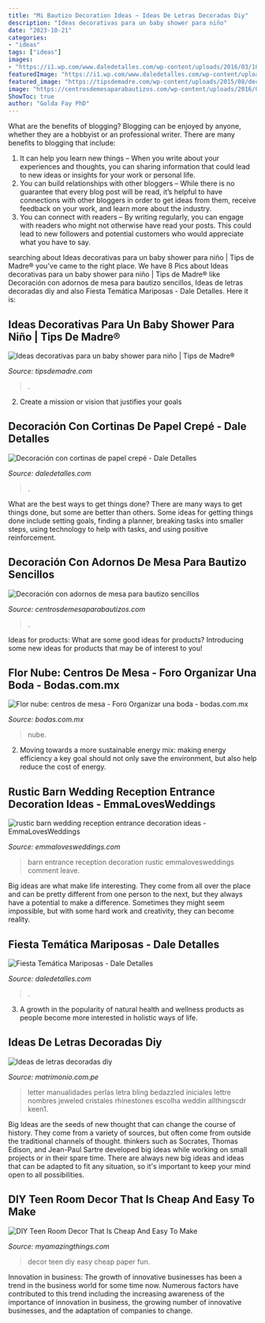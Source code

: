 ```yaml
---
title: "Mi Bautizo Decoration Ideas ~ Ideas De Letras Decoradas Diy"
description: "Ideas decorativas para un baby shower para niño"
date: "2023-10-21"
categories:
- "ideas"
tags: ["ideas"]
images:
- "https://i1.wp.com/www.daledetalles.com/wp-content/uploads/2016/03/10-4.jpg"
featuredImage: "https://i1.wp.com/www.daledetalles.com/wp-content/uploads/2016/03/10-4.jpg"
featured_image: "https://tipsdemadre.com/wp-content/uploads/2015/08/decoracion-baby-shower-nino.jpg"
image: "https://centrosdemesaparabautizos.com/wp-content/uploads/2016/08/adornos-de-mesa-para-bautizo-faciles-grande.jpg"
ShowToc: true
author: "Golda Fay PhD"
---
```



What are the benefits of blogging?
Blogging can be enjoyed by anyone, whether they are a hobbyist or an professional writer. There are many benefits to blogging that include: 
1. It can help you learn new things – When you write about your experiences and thoughts, you can sharing information that could lead to new ideas or insights for your work or personal life. 
2. You can build relationships with other bloggers – While there is no guarantee that every blog post will be read, it’s helpful to have connections with other bloggers in order to get ideas from them, receive feedback on your work, and learn more about the industry. 
3. You can connect with readers – By writing regularly, you can engage with readers who might not otherwise have read your posts. This could lead to new followers and potential customers who would appreciate what you have to say. 

	

		
searching about Ideas decorativas para un baby shower para niño | Tips de Madre® you've came to the right place. We have 8 Pics about Ideas decorativas para un baby shower para niño | Tips de Madre® like Decoración con adornos de mesa para bautizo sencillos, Ideas de letras decoradas diy and also Fiesta Temática Mariposas - Dale Detalles. Here it is:
		
    
## Ideas Decorativas Para Un Baby Shower Para Niño | Tips De Madre®

<img loading=lazy src="https://tipsdemadre.com/wp-content/uploads/2015/08/decoracion-baby-shower-nino.jpg" onerror="this.onerror=null;this.src='https://tse4.mm.bing.net/th?id=OIP.aG_ADwNkl5pMdapeyTTfEQHaLI&amp;pid=15.1';" alt="Ideas decorativas para un baby shower para niño | Tips de Madre®">

_Source: tipsdemadre.com_

>. 

	

2. Create a mission or vision that justifies your goals

    
## Decoración Con Cortinas De Papel Crepé - Dale Detalles

<img loading=lazy src="https://i1.wp.com/www.daledetalles.com/wp-content/uploads/2016/08/decoracion-con-papel-creppe13.jpg" onerror="this.onerror=null;this.src='https://tse4.mm.bing.net/th?id=OIP.E4NAf9MPIJqd3Gz9_BuhvwHaJ4&amp;pid=15.1';" alt="Decoración con cortinas de papel crepé - Dale Detalles">

_Source: daledetalles.com_

>. 

	

What are the best ways to get things done?
There are many ways to get things done, but some are better than others. Some ideas for getting things done include setting goals, finding a planner, breaking tasks into smaller steps, using technology to help with tasks, and using positive reinforcement.

    
## Decoración Con Adornos De Mesa Para Bautizo Sencillos

<img loading=lazy src="https://centrosdemesaparabautizos.com/wp-content/uploads/2016/08/adornos-de-mesa-para-bautizo-faciles-grande.jpg" onerror="this.onerror=null;this.src='https://tse3.mm.bing.net/th?id=OIP.J_DtrFQthb4ee3VXN2A7mQHaLH&amp;pid=15.1';" alt="Decoración con adornos de mesa para bautizo sencillos">

_Source: centrosdemesaparabautizos.com_

>. 

	

Ideas for products: What are some good ideas for products?
Introducing some new ideas for products that may be of interest to you!

    
## Flor Nube: Centros De Mesa - Foro Organizar Una Boda - Bodas.com.mx

<img loading=lazy src="https://cdn0.bodas.com.mx/usr/6/0/0/9/cfb_642785.jpg" onerror="this.onerror=null;this.src='https://tse3.mm.bing.net/th?id=OIP.iTrE07Z_uL8dzVxPe9zPTwAAAA&amp;pid=15.1';" alt="Flor nube: centros de mesa - Foro Organizar una boda - bodas.com.mx">

_Source: bodas.com.mx_

>nube. 

	

2. Moving towards a more sustainable energy mix: making energy efficiency a key goal should not only save the environment, but also help reduce the cost of energy.

    
## Rustic Barn Wedding Reception Entrance Decoration Ideas - EmmaLovesWeddings

<img loading=lazy src="http://emmalovesweddings.com/wp-content/uploads/2018/06/rustic-barn-wedding-reception-entrance-decoration-ideas.jpg" onerror="this.onerror=null;this.src='https://tse4.mm.bing.net/th?id=OIP.qv4-UAsj_TualuVtcbxlPAHaJ4&amp;pid=15.1';" alt="rustic barn wedding reception entrance decoration ideas - EmmaLovesWeddings">

_Source: emmalovesweddings.com_

>barn entrance reception decoration rustic emmalovesweddings comment leave. 

	

Big ideas are what make life interesting. They come from all over the place and can be pretty different from one person to the next, but they always have a potential to make a difference. Sometimes they might seem impossible, but with some hard work and creativity, they can become reality.

    
## Fiesta Temática Mariposas - Dale Detalles

<img loading=lazy src="https://i1.wp.com/www.daledetalles.com/wp-content/uploads/2016/03/10-4.jpg" onerror="this.onerror=null;this.src='https://tse4.mm.bing.net/th?id=OIP.IqS9TQhNdSR8SLi3xuhN7wHaJ4&amp;pid=15.1';" alt="Fiesta Temática Mariposas - Dale Detalles">

_Source: daledetalles.com_

>. 

	

3. A growth in the popularity of natural health and wellness products as people become more interested in holistic ways of life. 

    
## Ideas De Letras Decoradas Diy

<img loading=lazy src="https://cdn0.matrimonio.com.pe/usr/8/7/1/4/cfb_195140.jpg" onerror="this.onerror=null;this.src='https://tse1.mm.bing.net/th?id=OIP.XB_3o9oS8jI_ZBoR8KUm6gHaJ4&amp;pid=15.1';" alt="Ideas de letras decoradas diy">

_Source: matrimonio.com.pe_

>letter manualidades perlas letra bling bedazzled iniciales lettre nombres jeweled cristales rhinestones escolha weddin allthingscdr keen1. 

	

Big Ideas are the seeds of new thought that can change the course of history. They come from a variety of sources, but often come from outside the traditional channels of thought. thinkers such as Socrates, Thomas Edison, and Jean-Paul Sartre developed big ideas while working on small projects or in their spare time. There are always new big ideas and ideas that can be adapted to fit any situation, so it's important to keep your mind open to all possibilities.

    
## DIY Teen Room Decor That Is Cheap And Easy To Make

<img loading=lazy src="http://myamazingthings.com/wp-content/uploads/2017/08/teen-room-decor-2.jpg" onerror="this.onerror=null;this.src='https://tse2.mm.bing.net/th?id=OIP.xMoLQ4N49Rz31OvP63trkAHaLH&amp;pid=15.1';" alt="DIY Teen Room Decor That Is Cheap And Easy To Make">

_Source: myamazingthings.com_

>decor teen diy easy cheap paper fun. 

	

Innovation in business:
The growth of innovative businesses has been a trend in the business world for some time now. Numerous factors have contributed to this trend including the increasing awareness of the importance of innovation in business, the growing number of innovative businesses, and the adaptation of companies to change.

